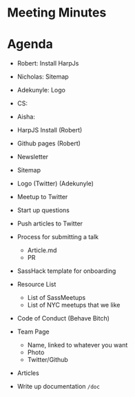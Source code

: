 # Meeting Minutes

# Agenda

* Robert: Install HarpJs
* Nicholas: Sitemap
* Adekunyle: Logo
* CS: 
* Aisha:

* HarpJS Install (Robert)
* Github pages (Robert)
* Newsletter
* Sitemap
* Logo (Twitter) (Adekunyle)
* Meetup to Twitter
* Start up questions

* Push articles to Twitter
* Process for submitting a talk
    - Article.md
    - PR

* SassHack template for onboarding
* Resource List
    - List of SassMeetups
    - List of NYC meetups that we like
* Code of Conduct (Behave Bitch)
* Team Page
    - Name, linked to whatever you want
    - Photo
    - Twitter/Github
* Articles
* Write up documentation `/doc`
